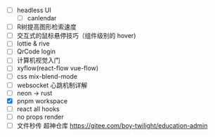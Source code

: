 - [ ] headless UI
	- [ ] canlendar
- [ ] R树提高图形检索速度
- [ ] 交互式的鼠标悬停技巧（组件级别的 hover)
- [ ] lottie & rive
- [ ] QrCode login 
- [ ] 计算机视觉入门
- [ ] xyflow(react-flow vue-flow)
- [ ] css mix-blend-mode
- [ ] websocket 心跳机制详解
- [ ] neon -> rust
- [x] pnpm workspace
- [ ] react all hooks
- [ ] no props render
- [ ] 文件秒传 超神仓库 https://gitee.com/boy-twilight/education-admin